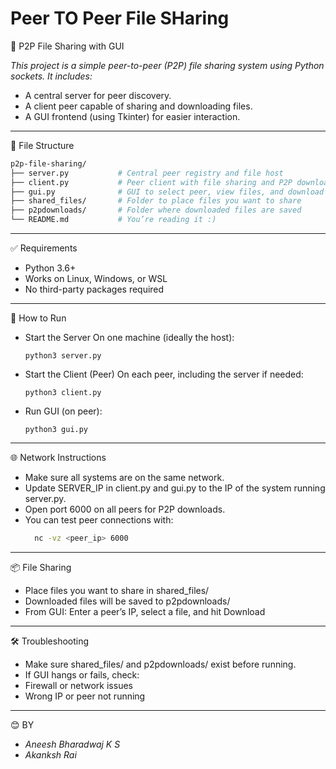 
# Peer TO Peer File SHaring
📁 P2P File Sharing with GUI

*This project is a simple peer-to-peer (P2P) file sharing system using Python sockets. It includes:*

- A central server for peer discovery.
- A client peer capable of sharing and downloading files.
- A GUI frontend (using Tkinter) for easier interaction.

---
📄 File Structure
```graphql
p2p-file-sharing/
├── server.py           # Central peer registry and file host
├── client.py           # Peer client with file sharing and P2P download
├── gui.py              # GUI to select peer, view files, and download
├── shared_files/       # Folder to place files you want to share
├── p2pdownloads/       # Folder where downloaded files are saved
└── README.md           # You’re reading it :)
```

---
✅ Requirements
    
- Python 3.6+
- Works on Linux, Windows, or WSL
- No third-party packages required

---
🚀 How to Run

- Start the Server On one machine (ideally the host):
    ```
    python3 server.py
    ```

- Start the Client (Peer) On each peer, including the server if needed:
    ```
    python3 client.py
    ```

- Run GUI (on peer):
    ```
    python3 gui.py
    ```

---
🌐 Network Instructions
    
- Make sure all systems are on the same network.
- Update SERVER_IP in client.py and gui.py to the IP of the system running server.py.
- Open port 6000 on all peers for P2P downloads.
- You can test peer connections with:
  ```bash
    nc -vz <peer_ip> 6000
  ```

---
📦 File Sharing
    
- Place files you want to share in shared_files/
- Downloaded files will be saved to p2pdownloads/
- From GUI: Enter a peer’s IP, select a file, and hit Download

---
🛠 Troubleshooting
    
- Make sure shared_files/ and p2pdownloads/ exist before running.
- If GUI hangs or fails, check:
- Firewall or network issues
- Wrong IP or peer not running

---
😊 BY
    
- *Aneesh Bharadwaj K S*
- *Akanksh Rai*


